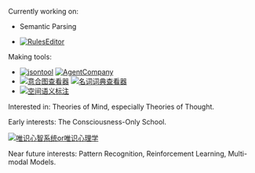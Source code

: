 
<!-- 3AD3C6 -->

<!-- https://shields.io/badges/static-badge -->

<!-- --- -->

<!-- ## CH Sun -->

Currently working on: 
- Semantic Parsing

<!-- , 
- Language Knowledge Engineering, Language Intelligent System, Language Information Processing, 
- Computational Linguistics, Chinese Language and Literature.
-->

<!--
[![NaturalParser](https://img.shields.io/badge/🪙%20%20%20%20NaturalParser-fff)](https://gitforziio.github.io/natural-parser-doc/) 
-->

- [![RulesEditor](https://img.shields.io/badge/🖋️%20%20%20%20RulesEditor%20(In%20Dev)-fff)](https://gitforziio.github.io/rules-editor/)


<!--
中文空间语义理解评测系列工作：

[![SpaCE2021](https://img.shields.io/badge/🏅%20%20%20%20SpaCE2021-fff)](https://github.com/2030NLP/SpaCE2021/) 
[![SpaCE2022](https://img.shields.io/badge/🏅%20%20%20%20SpaCE2022-fff)](https://github.com/2030NLP/SpaCE2022/) 
[![SpaCE2023](https://img.shields.io/badge/🏅%20%20%20%20SpaCE2023-fff)](https://github.com/2030NLP/SpaCE2023/) 
[![SpaCE2024](https://img.shields.io/badge/🏅%20%20%20%20SpaCE2024-fff)](https://github.com/2030NLP/SpaCE2024/) 
-->

Making tools:

- [![jsontool](https://img.shields.io/badge/🪄%20%20%20%20jsontool-fff?style=flat)](https://tridict.github.io/jsontool/) 
[![AgentCompany](https://img.shields.io/badge/🤖-%20%20%20%20AgentCompany-fff?style=flat&colorA=000000&colorB=000000)](https://gitforziio.github.io/agent-company/) 
- [![意合图查看器](https://img.shields.io/badge/🔍%20%20%20%20Parataxis%20Graph%20Viewer-fff?style=flat)](https://gitforziio.github.io/parataxis-graph-viewer/)
[![名词词典查看器](https://img.shields.io/badge/🔍%20%20%20%20Visualizing%20the%20Dictionary%20of%20Chinese%20Noum%20Qualia%20Roles-fff?style=flat)](https://tridict.github.io/QualiaRoleDB/) 
- [![空间语义标注](https://img.shields.io/badge/🖋️%20%20%20%20SpaCE%20Annotator-fff?style=flat)](https://github.com/2030NLP/Sp22AnnoOL) 

<!-- https://github.com/Tridict/HowNet.js -->

Interested in: 
Theories of Mind, especially Theories of Thought.

Early interests: 
The Consciousness-Only School. 

[![唯识心智系统or唯识心理学](https://img.shields.io/badge/🧠%20%20%20%20唯识心智系统%20or%20唯识心理学-fff?style=flat)](https://github.com/ziionote/consciousness-only-psychology) <!-- 9A0100 -->
<!-- AF6868 -->

Near future interests: 
Pattern Recognition, Reinforcement Learning, Multi-modal Models.

<!--
---

[![2D World](https://img.shields.io/badge/👾%20%20%20%202D%20World-A68DCC)](https://gitforziio.github.io/TwoDWorld/) 

[![fav](https://img.shields.io/badge/__-grey)](https://github.com/gitforziio/fav) 
-->

<!--
---

- [![Crisps](https://img.shields.io/badge/🖋️%20%20%20%20Crisps标注器(半成品)-fff)](https://github.com/Tridict/Crisps) 
- [![syntree](https://img.shields.io/badge/🌲%20%20%20%20画树工具(半成品)(forked)-fff)](https://github.com/gitforziio/syntree) 
- [![SegJS](https://img.shields.io/badge/⌨️%20%20%20%20SegJS-fff)](https://github.com/gitforziio/SegJS) 
- [![Korean-Pinyin](https://img.shields.io/badge/🇰🇷%20%20%20%20Korean%20Pinyin-fff)](https://github.com/gitforziio/Korean-Pinyin) 
-->


<!-- &theme=nord -->

<!-- ![Roomcar's github stats](https://github-readme-stats-seven-gilt.vercel.app/api?username=gitforziio&show_icons=true&include_all_commits=true&count_private=false&hide_rank=true&custom_title=Roomcar) -->
<!-- 
![Top Langs](https://github-readme-stats.vercel.app/api/top-langs/?username=gitforziio&layout=compact)

[![Trea-V-sure](https://github-readme-stats.vercel.app/api/pin/?username=gitforziio&repo=Trea-V-sure)](https://github.com/gitforziio/Trea-V-sure)
[![MyNote](https://github-readme-stats.vercel.app/api/pin/?username=gitforziio&repo=MyNote)](https://github.com/gitforziio/MyNote)
[![SegJS](https://github-readme-stats.vercel.app/api/pin/?username=gitforziio&repo=SegJS)](https://github.com/gitforziio/SegJS)
[![a-Story-about-License](https://github-readme-stats.vercel.app/api/pin/?username=gitforziio&repo=a-Story-about-License)](https://github.com/gitforziio/a-Story-about-License)
[![syntax-tree-parser](https://github-readme-stats.vercel.app/api/pin/?username=gitforziio&repo=syntax-tree-parser)](https://github.com/gitforziio/syntax-tree-parser)
[![Korean-Pinyin](https://github-readme-stats.vercel.app/api/pin/?username=gitforziio&repo=Korean-Pinyin)](https://github.com/gitforziio/Korean-Pinyin)
-->
